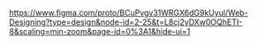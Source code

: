 https://www.figma.com/proto/BCuPvgv31WRGX6dG9kUyul/Web-Designing?type=design&node-id=2-25&t=L8cj2yDXw0OQhETI-8&scaling=min-zoom&page-id=0%3A1&hide-ui=1
